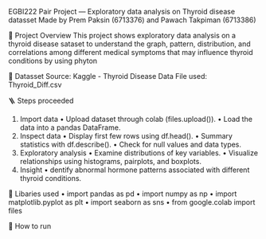 EGBI222 Pair Project — Exploratory data analysis on Thyroid disease datasset
Made by Prem Paksin (6713376) and Pawach Takpiman (6713386)

🚩 Project Overview
  This project shows exploratory data analysis on a thyroid disease sataset to understand the graph, pattern, distribution, and correlations among different medical symptoms that may influence thyroid conditions by using phyton

🔣 Datasset
  Source: Kaggle - Thyroid Disease Data
  File used: Thyroid_Diff.csv

🪜 Steps proceeded
1. Import data
   • Upload dataset through colab (files.upload()).
   • Load the data into a pandas DataFrame.
2. Inspect data
   • Display first few rows using df.head().
   • Summary statistics with df.describe().
   • Check for null values and data types.
3. Exploratory analysis
   • Examine distributions of key variables.
   • Visualize relationships using histograms, pairplots, and boxplots.
4. Insight
   • dentify abnormal hormone patterns associated with different thyroid conditions.

🧠 Libaries used
   • import pandas as pd
   • import numpy as np
   • import matplotlib.pyplot as plt
   • import seaborn as sns
   • from google.colab import files

🚀 How to run
